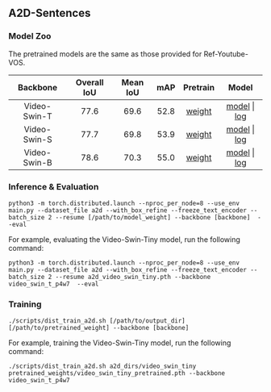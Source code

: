 ## A2D-Sentences

### Model Zoo

The pretrained models are the same as those provided for Ref-Youtube-VOS.

| Backbone| Overall IoU | Mean IoU | mAP  | Pretrain | Model |
| :----: | :----: | :----: | :----: | :----: | :----: |
| Video-Swin-T | 77.6 | 69.6 | 52.8 | [weight](https://drive.google.com/file/d/1g9Dm1vLdwpwSKVtIZzWKPUk2-zK3IbQa/view?usp=sharing) | [model](https://drive.google.com/file/d/1z-HO71IcFOZ9A6KD71wAXkbiQgKDpSp7/view?usp=sharing) \| [log](https://drive.google.com/file/d/1xjevouL3a1gHZN5KHtA07Cpa07R4T1Qi/view?usp=sharing) |
| Video-Swin-S | 77.7 | 69.8 | 53.9 | [weight](https://drive.google.com/file/d/1GrhFhsUidsVs7-dhY8NkVgWfBZdeit9C/view?usp=sharing) | [model](https://drive.google.com/file/d/1ng2FAX9J4FyQ7Bq1eeQC9Vvv1W8JZmek/view?usp=sharing) \| [log](https://drive.google.com/file/d/1Uu72THexbtEje4aKXR7Q2Yd4zyPmQsi3/view?usp=sharing) |
| Video-Swin-B | 78.6 | 70.3 | 55.0 | [weight](https://drive.google.com/file/d/1MJ1362zjqu-uZdXsSQH6pI1QOFqwv5lY/view?usp=sharing) | [model](https://drive.google.com/file/d/1WlNjKS_Li-1KoUzuPM4MRM4b-oK2Ka7c/view?usp=sharing) \| [log](https://drive.google.com/file/d/1tH-f9_U0gY-iNfXm6GRyttJp3uvm5NQw/view?usp=sharing) |


### Inference & Evaluation

```
python3 -m torch.distributed.launch --nproc_per_node=8 --use_env main.py --dataset_file a2d --with_box_refine --freeze_text_encoder --batch_size 2 --resume [/path/to/model_weight] --backbone [backbone]  --eval
```

For example, evaluating the Video-Swin-Tiny model, run the following command:

```
python3 -m torch.distributed.launch --nproc_per_node=8 --use_env main.py --dataset_file a2d --with_box_refine --freeze_text_encoder --batch_size 2 --resume a2d_video_swin_tiny.pth --backbone video_swin_t_p4w7  --eval
```

### Training

```
./scripts/dist_train_a2d.sh [/path/to/output_dir] [/path/to/pretrained_weight] --backbone [backbone]
```

For example, training the Video-Swin-Tiny model, run the following command:
```
./scripts/dist_train_a2d.sh a2d_dirs/video_swin_tiny pretrained_weights/video_swin_tiny_pretrained.pth --backbone video_swin_t_p4w7
```



